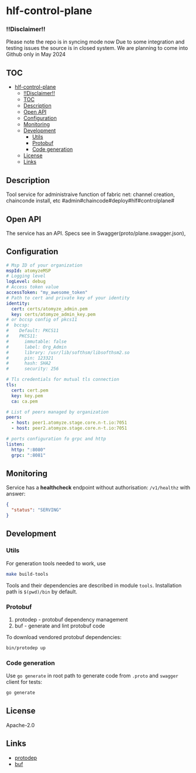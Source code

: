 # hlf-control-plane


### !!Disclaimer!!

Please note the repo is in syncing mode now Due to some integration and testing issues the source is in closed system. We are planning to come into Github only in May 2024


## TOC

- [hlf-control-plane](#hlf-control-plane)
    - [!!Disclaimer!!](#disclaimer)
  - [TOC](#toc)
  - [Description](#description)
  - [Open API](#open-api)
  - [Configuration](#configuration)
  - [Monitoring](#monitoring)
  - [Development](#development)
    - [Utils](#utils)
    - [Protobuf](#protobuf)
    - [Code generation](#code-generation)
  - [License](#license)
  - [Links](#links)

## Description

Tool service for administraive function of fabric net: channel creation, chainconde install, etc
#admin#chaincode#deploy#hlf#controlplane#

## Open API

The service has an API.  Specs see in Swagger(proto/plane.swagger.json),     

## Configuration

```yaml
# Msp ID of your organization
mspId: atomyzeMSP
# Logging level
logLevel: debug
# Access token value
accessToken: "my_awesome_token"
# Path to cert and private key of your identity
identity:
  cert: certs/atomyze_admin.pem
  key: certs/atomyze_admin_key.pem
# or bccsp config of pkcs11
#  bccsp:
#    Default: PKCS11
#    PKCS11:
#      immutable: false
#      label: Org_Admin
#      library: /usr/lib/softhsm/libsofthsm2.so
#      pin: 123321
#      hash: SHA2
#      security: 256

# Tls credentials for mutual tls connection
tls:
  cert: cert.pem
  key: key.pem
  ca: ca.pem

# List of peers managed by organization
peers:
  - host: peer1.atomyze.stage.core.n-t.io:7051
  - host: peer2.atomyze.stage.core.n-t.io:7051

# ports configuration fo grpc and http
listen:
  http: ":8080"
  grpc: ":8081"
```

## Monitoring

Service has a  **healthcheck** endpoint without authorisation: `/v1/healthz` with answer:
```json
{
  "status": "SERVING"
}
```

## Development

### Utils

For generation tools needed to work, use

```bash
make build-tools
```

Tools and their dependencies are described in module `tools`. Installation path is `$(pwd)/bin` by default.

### Protobuf

1. protodep - protobuf dependency management
2. buf - generate and lint protobuf code

To download vendored protobuf dependencies:

```bash
bin/protodep up
```

### Code generation

Use `go generate` in root path to generate code from `.proto` and `swagger` client for tests:

```bash
go generate
```

## License

Apache-2.0

## Links

- [protodep](https://github.com/stormcat24/protodep)
- [buf](https://buf.build)